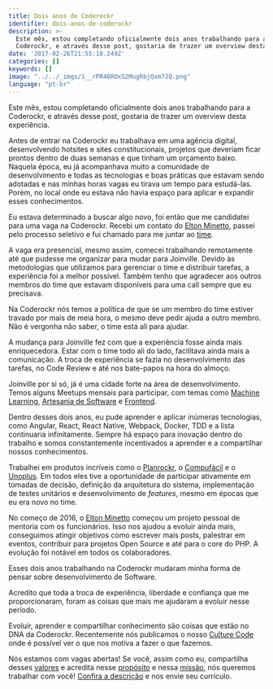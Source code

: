 ```yaml
---
title: Dois anos de Coderockr
identifier: dois-anos-de-coderockr
description: >-
  Este mês, estou completando oficialmente dois anos trabalhando para a
  Coderockr, e através desse post, gostaria de trazer um overview desta…
date: '2017-02-26T21:55:18.249Z'
categories: []
keywords: []
image: "../../_imgs/1__rPR46ROxS2MugRbjQxm7JQ.png"
language: "pt-br"
---
```


Este mês, estou completando oficialmente dois anos trabalhando para a Coderockr, e através desse post, gostaria de trazer um overview desta experiência.

Antes de entrar na Coderockr eu trabalhava em uma agência digital, desenvolvendo hotsites e sites constitucionais, projetos que deveriam ficar prontos dentro de duas semanas e que tinham um orçamento baixo. Naquela época, eu já acompanhava muito a comunidade de desenvolvimento e todas as tecnologias e boas práticas que estavam sendo adotadas e nas minhas horas vagas eu tirava um tempo para estudá-las. Porém, no local onde eu estava não havia espaço para aplicar e expandir esses conhecimentos.

Eu estava determinado a buscar algo novo, foi então que me candidatei para uma vaga na Coderockr. Recebi um contato do [Elton Minetto](https://medium.com/u/4485cf75ad68), passei pelo processo seletivo e fui chamado para me juntar ao [time](http://coderockr.com/about.html).

A vaga era presencial, mesmo assim, comecei trabalhando remotamente até que pudesse me organizar para mudar para Joinville. Devido às metodologias que utilizamos para gerenciar o time e distribuir tarefas, a experiência foi a melhor possível. Também tenho que agradecer aos outros membros do time que estavam disponíveis para uma call sempre que eu precisava.

Na Coderockr nós temos a política de que se um membro do time estiver travado por mais de meia hora, o mesmo deve pedir ajuda a outro membro. Não é vergonha não saber, o time está ali para ajudar.

A mudança para Joinville fez com que a experiência fosse ainda mais enriquecedora. Estar com o time todo ali do lado, facilitava ainda mais a comunicação. A troca de experiência se fazia no desenvolvimento das tarefas, no Code Review e até nos bate-papos na hora do almoço.

Joinville por si só, já é uma cidade forte na área de desenvolvimento. Temos alguns Meetups mensais para participar, com temas como [Machine Learning](https://www.meetup.com/pt-br/Joinville-Machine-Learning/), [Artesania de Software](https://www.meetup.com/pt-br/Comunidade-de-Artesania-de-Software-de-Joinville/) e [Frontend](https://www.facebook.com/femugjlle/?fref=ts).

Dentro desses dois anos, eu pude aprender e aplicar inúmeras tecnologias, como Angular, React, React Native, Webpack, Docker, TDD e a lista continuaria infinitamente. Sempre há espaço para inovação dentro do trabalho e somos constantemente incentivados a aprender e a compartilhar nossos conhecimentos.

Trabalhei em produtos incríveis como o [Planrockr](http://planrockr.com/), o [Compufácil](https://compufacil.com.br/) e o [Unoplus](http://unoplus.com.br/). Em todos eles tive a oportunidade de participar ativamente em tomadas de decisão, definição da arquitetura do sistema, implementação de testes unitários e desenvolvimento de _features_, mesmo em épocas que eu era novo no time.

No começo de 2016, o [Elton Minetto](https://medium.com/u/4485cf75ad68) começou um projeto pessoal de mentoria com os funcionários. Isso nos ajudou a evoluir ainda mais, conseguimos atingir objetivos como escrever mais posts, palestrar em eventos, contribuir para projetos Open Source e até para o core do PHP. A evolução foi notável em todos os colaboradores.

Esses dois anos trabalhando na Coderockr mudaram minha forma de pensar sobre desenvolvimento de Software.

Acredito que toda a troca de experiência, liberdade e confiança que me proporcionaram, foram as coisas que mais me ajudaram a evoluir nesse período.

Evoluir, aprender e compartilhar conhecimento são coisas que estão no DNA da Coderockr. Recentemente nós publicamos o nosso [Culture Code](https://blog.coderockr.com/culture-code-da-coderockr-17f1789e7731#.prpv7cw8a) onde é possível ver o que nos motiva a fazer o que fazemos.

Nós estamos com vagas abertas! Se você, assim como eu, compartilha desses [valores](https://github.com/Coderockr/culture-code/blob/master/CultureCode.md#nossos-valores) e acredita nesse [propósito](https://github.com/Coderockr/culture-code/blob/master/CultureCode.md#nosso-propósito) e nessa [missão](https://github.com/Coderockr/culture-code/blob/master/CultureCode.md#nossa-missão), nós queremos trabalhar com você! [Confira a descrição](https://gist.github.com/eminetto/55c57c9d52fcbeacb83789e837ee3c1d) e nos envie seu currículo.
